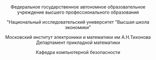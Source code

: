 <center>
Федеральное государственное автономное образовательное учреждение высшего профессионального образования

"Национальный исследовательский университет "Высшая школа экономики"

Московский институт электроники и математики им А.Н.Тихонова
Департамент прикладной математики

Кафедра компьютерной безопасности

</center>